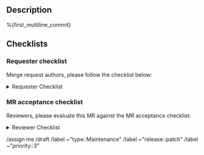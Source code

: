 ## Description
<!-- What changes are being introduced? -->

%{first_multiline_commit}

## Checklists

### Requester checklist
<!-- Please ensure the checklist items are complete before requesting a review of this MR-->

Merge request authors, please follow the checklist below:

<details><summary>Requester Checklist</summary>

- [ ] All unit tests pass before requesting review
- [ ] This merge request's title matches the prefixes allowed in `.commitlintrc`
- [ ] Remove _Draft_ phase from the MR

</details>

### MR acceptance checklist
<!-- Please ensure this MR meets the requirements before approving & merging -->

Reviewers, please evaluate this MR against the MR acceptance checklist:

<details><summary>Reviewer Checklist</summary>

- [ ] This merge request's title matches the prefixes allowed in `.commitlintrc`
- [ ] All tests have passed successfully

</details>

<!-- commands -->

/assign me
/draft
/label ~"type::Maintenance"
/label ~"release::patch"
/label ~"priority::3"

<!-- Remember to add the correct labels for this MR -->
